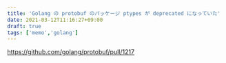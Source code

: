 ```yaml
---
title: 'Golang の protobuf のパッケージ ptypes が deprecated になっていた'
date: 2021-03-12T11:16:27+09:00
draft: true
tags: ['memo','golang']
---
```


https://github.com/golang/protobuf/pull/1217

